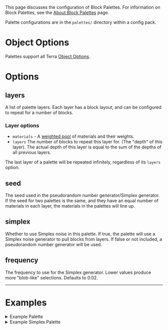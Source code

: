 This page discusses the configuration of Block Palettes. For information on Block Palettes, see the [About Block
Palettes](./Block-Palettes) page.

Palette configurations are in the `palettes/` directory within a config pack.  

# Object Options
Palettes support all Terra [Object Options](./Object).

# Options

## layers
A list of palette layers. Each layer has a block layout, and can be configured to repeat for a number of blocks.
### Layer options
* `materials` - A [weighted pool](./Weighted-Pools) of materials and their weights.
* `layers` The number of blocks to repeat this layer for. (The "depth" of this layer). The actual depth of this layer is
equal to the sum of the depths of all previous layers.    

The last layer of a palette will be repeated infinitely, regardless of its `layers` option.
## seed
The seed used in the pseudorandom number generator/Simplex generator. If the seed for two palettes is the same, and they
have an equal number of materials in each layer, the materials in the palettes will line up.

## simplex
Whether to use Simplex noise in this palette. If true, the palette will use a Simplex noise generator to pull blocks
from layers. If false or not included, a pseudorandom number generator will be used.

## frequency
The frequency to use for the Simplex generator. Lower values produce more "blob-like" selections. Defaults to 0.02.

***

# Examples
<details>
<summary>Example Palette</summary>

An example palette that generates 1 layer of Grass Blocks, 2 layers of Dirt underneath, then Stone for all
remaining blocks. Its ID is `GRASSY`.
```yaml
layers:
  - materials:
      - "minecraft:grass_block": 1
    layers: 1
  - materials:
      - "minecraft:dirt": 1
    layers: 2
  - materials:
      - "minecraft:stone": 1
    layers: 1
id: GRASSY
```

</details>

<details>
<summary>Example Simplex Palette</summary>

An example palette that generates 2 layers of simplex-distributed Gravel, Dirt, and Sand. Dirt is more common,
weighted at 4/7, followed by sand at 2/7, then gravel at 1/7. The seed of the Simplex generator is 3, and
its frequency has been set to 0.05.   
Subsequent layers are Stone.
```yaml
layers:
  - materials:
      - "minecraft:gravel": 1
      - "minecraft:dirt": 4
      - "minecraft:sand": 2
    layers: 2
  - materials:
      - "minecraft:stone": 1
    layers: 1
id: RIVER_BOTTOM
simplex: true
frequency: 0.05
seed: 3
```

</details>